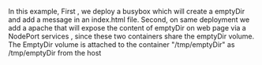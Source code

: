 In this example,
First , we deploy a busybox which will create a emptyDir and add a message in an index.html file.
Second,  on same deployment we add a apache that will expose the content of emptyDir on web page via a NodePort services ,
since these two containers share the emptyDir volume.
The  EmptyDir volume  is attached to the container "/tmp/emptyDir"  as /tmp/emptyDir from the host
